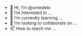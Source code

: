 - 👋 Hi, I’m @omedeto
- 👀 I’m interested in ...
- 🌱 I’m currently learning ...
- 💞️ I’m looking to collaborate on ...
- 📫 How to reach me ...

<!---
omedeto/omedeto is a ✨ special ✨ repository because its `README.md` (this file) appears on your GitHub profile.
You can click the Preview link to take a look at your changes.
--->
